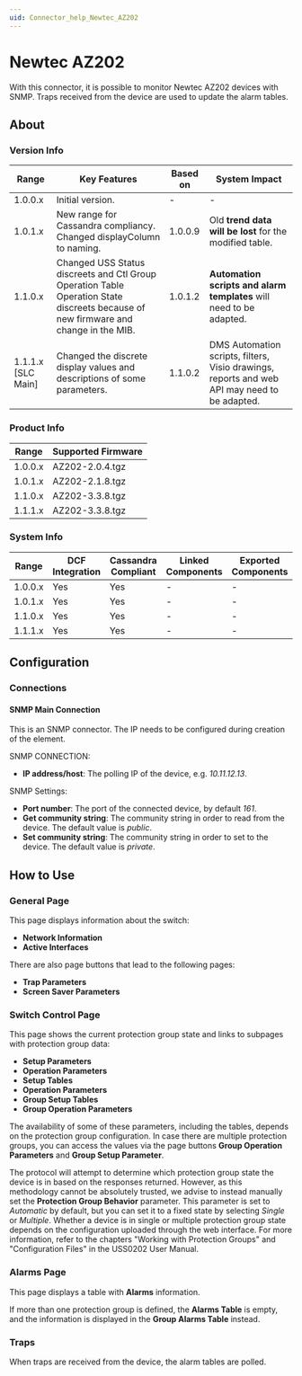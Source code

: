 ```yaml
---
uid: Connector_help_Newtec_AZ202
---
```


# Newtec AZ202

With this connector, it is possible to monitor Newtec AZ202 devices with SNMP. Traps received from the device are used to update the alarm tables.

## About

### Version Info

| **Range**            | **Key Features**                                                                                                                    | **Based on** | **System Impact**                                                                            |
|----------------------|-------------------------------------------------------------------------------------------------------------------------------------|--------------|----------------------------------------------------------------------------------------------|
| 1.0.0.x              | Initial version.                                                                                                                    | -            | -                                                                                            |
| 1.0.1.x              | New range for Cassandra compliancy. Changed displayColumn to naming.                                                                | 1.0.0.9      | Old **trend data will be lost** for the modified table.                                      |
| 1.1.0.x              | Changed USS Status discreets and Ctl Group Operation Table Operation State discreets because of new firmware and change in the MIB. | 1.0.1.2      | **Automation scripts and alarm templates** will need to be adapted.                          |
| 1.1.1.x [SLC Main]   | Changed the discrete display values and descriptions of some parameters.                                                            | 1.1.0.2      | DMS Automation scripts, filters, Visio drawings, reports and web API may need to be adapted. |

### Product Info

| Range     | Supported Firmware     |
|-----------|------------------------|
| 1.0.0.x   | AZ202-2.0.4.tgz        |
| 1.0.1.x   | AZ202-2.1.8.tgz        |
| 1.1.0.x   | AZ202-3.3.8.tgz        |
| 1.1.1.x   | AZ202-3.3.8.tgz        |

### System Info

| Range     | DCF Integration     | Cassandra Compliant     | Linked Components     | Exported Components     |
|-----------|---------------------|-------------------------|-----------------------|-------------------------|
| 1.0.0.x   | Yes                 | Yes                     | -                     | -                       |
| 1.0.1.x   | Yes                 | Yes                     | -                     | -                       |
| 1.1.0.x   | Yes                 | Yes                     | -                     | -                       |
| 1.1.1.x   | Yes                 | Yes                     | -                     | -                       |

## Configuration

### Connections

#### SNMP Main Connection

This is an SNMP connector. The IP needs to be configured during creation of the element.

SNMP CONNECTION:

- **IP address/host**: The polling IP of the device, e.g. *10.11.12.13*.

SNMP Settings:

- **Port number**: The port of the connected device, by default *161*.
- **Get community string**: The community string in order to read from the device. The default value is *public*.
- **Set community string**: The community string in order to set to the device. The default value is *private*.

## How to Use

### General Page

This page displays information about the switch:

- **Network Information**
- **Active Interfaces**

There are also page buttons that lead to the following pages:

- **Trap Parameters**
- **Screen Saver Parameters**

### Switch Control Page

This page shows the current protection group state and links to subpages with protection group data:

- **Setup Parameters**
- **Operation Parameters**
- **Setup Tables**
- **Operation Parameters**
- **Group Setup Tables**
- **Group Operation Parameters**

The availability of some of these parameters, including the tables, depends on the protection group configuration. In case there are multiple protection groups, you can access the values via the page buttons **Group Operation Parameters** and **Group Setup Parameter**.

The protocol will attempt to determine which protection group state the device is in based on the responses returned. However, as this methodology cannot be absolutely trusted, we advise to instead manually set the **Protection Group Behavior** parameter. This parameter is set to *Automatic* by default, but you can set it to a fixed state by selecting *Single* or *Multiple*. Whether a device is in single or multiple protection group state depends on the configuration uploaded through the web interface. For more information, refer to the chapters "Working with Protection Groups" and "Configuration Files" in the USS0202 User Manual.

### Alarms Page

This page displays a table with **Alarms** information.

If more than one protection group is defined, the **Alarms Table** is empty, and the information is displayed in the **Group Alarms Table** instead.

### Traps

When traps are received from the device, the alarm tables are polled.
